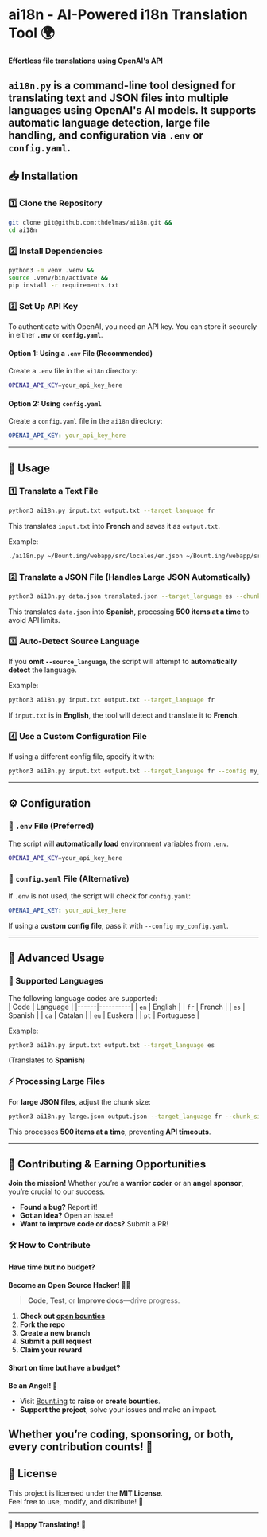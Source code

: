 # ai18n - AI-Powered i18n Translation Tool 🌍  
**Effortless file translations using OpenAI's API**  

`ai18n.py` is a command-line tool designed for **translating text and JSON files** into multiple languages using OpenAI's AI models. It supports **automatic language detection**, **large file handling**, and **configuration via `.env` or `config.yaml`**.
---

## 📥 Installation  

### 1️⃣ Clone the Repository  
```sh
git clone git@github.com:thdelmas/ai18n.git &&
cd ai18n
```

### 2️⃣ Install Dependencies  
```sh
python3 -m venv .venv &&
source .venv/bin/activate &&
pip install -r requirements.txt
```

### 3️⃣ Set Up API Key  
To authenticate with OpenAI, you need an API key. You can store it securely in either **`.env`** or **`config.yaml`**.

#### **Option 1: Using a `.env` File (Recommended)**
Create a `.env` file in the `ai18n` directory:
```sh
OPENAI_API_KEY=your_api_key_here
```
#### **Option 2: Using `config.yaml`**
Create a `config.yaml` file in the `ai18n` directory:
```yaml
OPENAI_API_KEY: your_api_key_here
```

---

## 🎯 Usage  

### **1️⃣ Translate a Text File**
```sh
python3 ai18n.py input.txt output.txt --target_language fr
```
This translates `input.txt` into **French** and saves it as `output.txt`.

Example:
```sh
./ai18n.py ~/Bount.ing/webapp/src/locales/en.json ~/Bount.ing/webapp/src/locales/ca.json --target_language ca
```

### **2️⃣ Translate a JSON File (Handles Large JSON Automatically)**
```sh
python3 ai18n.py data.json translated.json --target_language es --chunk_size 500
```
This translates `data.json` into **Spanish**, processing **500 items at a time** to avoid API limits.

### **3️⃣ Auto-Detect Source Language**
If you **omit `--source_language`**, the script will attempt to **automatically detect** the language.

Example:
```sh
python3 ai18n.py input.txt output.txt --target_language fr
```
If `input.txt` is in **English**, the tool will detect and translate it to **French**.

### **4️⃣ Use a Custom Configuration File**
If using a different config file, specify it with:
```sh
python3 ai18n.py input.txt output.txt --target_language fr --config my_config.yaml
```

---

## ⚙️ Configuration  

### **📌 `.env` File (Preferred)**
The script will **automatically load** environment variables from `.env`.
```sh
OPENAI_API_KEY=your_api_key_here
```

### **📌 `config.yaml` File (Alternative)**
If `.env` is not used, the script will check for `config.yaml`:
```yaml
OPENAI_API_KEY: your_api_key_here
```
If using a **custom config file**, pass it with `--config my_config.yaml`.

---

## 🚀 Advanced Usage  

### **🌟 Supported Languages**
The following language codes are supported:  
| Code | Language  |
|------|----------|
| `en` | English  |
| `fr` | French   |
| `es` | Spanish  |
| `ca` | Catalan  |
| `eu` | Euskera  |
| `pt` | Portuguese |

Example:
```sh
python3 ai18n.py input.txt output.txt --target_language es
```
(Translates to **Spanish**)

### **⚡ Processing Large Files**
For **large JSON files**, adjust the chunk size:
```sh
python3 ai18n.py large.json output.json --target_language fr --chunk_size 500
```
This processes **500 items at a time**, preventing **API timeouts**.

---

## 🤝 Contributing & Earning Opportunities  

**Join the mission!** Whether you’re a **warrior coder** or an **angel sponsor**, you’re crucial to our success.

- **Found a bug?** Report it!
- **Got an idea?** Open an issue!
- **Want to improve code or docs?** Submit a PR!

### 🛠 How to Contribute 

#### Have **time** but no budget? 

**Become an Open Source Hacker! 🧑‍💻**
> **Code**, **Test**, or **Improve docs**—drive progress.

1. **Check out [open bounties](https://bount.ing)**
2. **Fork the repo**
3. **Create a new branch**
4. **Submit a pull request**
5. **Claim your reward**

#### Short on **time** but have a **budget**?  
**Be an Angel! 💸** 
- Visit [Bount.ing](https://bount.ing) to **raise** or **create bounties**.
- **Support the project**, solve your issues and make an impact.

Whether you’re coding, sponsoring, or both, every contribution counts! 🌟
---

## 📄 License  
This project is licensed under the **MIT License**.  
Feel free to use, modify, and distribute! 🚀  

---
🚀 **Happy Translating!** 🚀  
